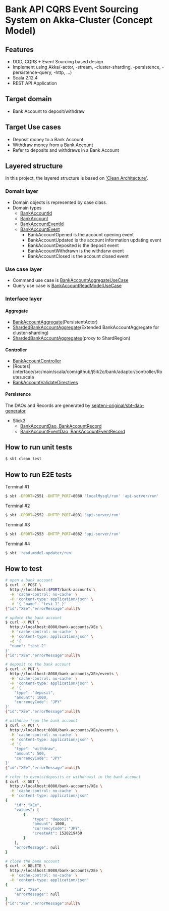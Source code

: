 # Bank API CQRS Event Sourcing System on Akka-Cluster (Concept Model)

## Features

- DDD, CQRS + Event Sourcing based design
- Implement using Akka(-actor, -stream, -cluster-sharding, -persistence, -persistence-query, -http, ...)
- Scala 2.12.4
- REST API Application

## Target domain

- Bank Account to deposit/withdraw

## Target Use cases

- Deposit money to a Bank Account
- Withdraw money from a Bank Account
- Refer to deposits and withdraws in a Bank Account

## Layered structure

In this project, the layered structure is based on ['Clean Architecture'](https://8thlight.com/blog/uncle-bob/2012/08/13/the-clean-architecture.html).

### Domain layer

- Domain objects is represented by case class.
- Domain types
    - [BankAccountId](domain/src/main/scala/com/github/j5ik2o/bank/domain/model/BankAccountId.scala)
    - [BankAccount](domain/src/main/scala/com/github/j5ik2o/bank/domain/model/BankAccount.scala)
    - [BankAccountEventId](domain/src/main/scala/com/github/j5ik2o/bank/domain/model/BankAccountEventId.scala)
    - [BankAccountEvent](domain/src/main/scala/com/github/j5ik2o/bank/domain/model/BankAccountEvent.scala)
        - BankAccountOpened is the account opening event
        - BankAccountUpdated is the account information updating event
        - BankAccountDeposited is the deposit event
        - BankAccountWithdrawn is the withdarw event
        - BankAccountClosed is the account closed event

### Use case layer

- Command use case is [BankAccountAggregateUseCase](use-case/src/main/scala/com/github/j5ik2o/bank/useCase/BankAccountAggregateUseCase.scala)
- Query use case is [BankAccountReadModelUseCase](use-case/src/main/scala/com/github/j5ik2o/bank/useCase/BankAccountReadModelUseCase.scala)

### Interface layer

#### Aggregate

- [BankAccountAggregate](interface/src/main/scala/com/github/j5ik2o/bank/adaptor/aggregate/BankAccountAggregate.scala)(PersistentActor)
- [ShardedBankAccountAggregate](interface/src/main/scala/com/github/j5ik2o/bank/adaptor/aggregate/ShardedBankAccountAggregate.scala)(Extended BankAccountAggregate for cluster-sharding)
- [ShardedBankAccountAggregates](interface/src/main/scala/com/github/j5ik2o/bank/adaptor/aggregate/ShardedBankAccountAggregates.scala)(proxy to ShardRegion)

#### Controller

- [BankAccountController](interface/src/main/scala/com/github/j5ik2o/bank/adaptor/controller/BankAccountController.scala)
- [Routes](interface/src/main/scala/com/github/j5ik2o/bank/adaptor/controller/Routes.scala
- [BankAccountValidateDirectives](interface/src/main/scala/com/github/j5ik2o/bank/adaptor/controller/BankAccountValidateDirectives.scala)

#### Persistence

The DAOs and Records are generated by [septeni-original/sbt-dao-generator](septeni-original/sbt-dao-generator)

- Slick3
    - [BankAccountDao, BankAccountRecord](interface/src/main/scala/com/github/j5ik2o/bank/adaptor/dao/BankAccount.scala)
    - [BankAccountEventDao, BankAccountEventRecord](interface/src/main/scala/com/github/j5ik2o/bank/adaptor/dao/BankAccountEvent.scala)

## How to run unit tests

```sh
$ sbt clean test
```

## How to run E2E tests

Terminal #1

```sh
$ sbt -DPORT=2551 -DHTTP_PORT=8080 'localMysql/run' 'api-server/run'
```

Terminal #2

```sh
$ sbt -DPORT=2552 -DHTTP_PORT=8081 'api-server/run'
```

Terminal #3

```sh
$ sbt -DPORT=2553 -DHTTP_PORT=8082 'api-server/run'
```

Terminal #4

```sh
$ sbt 'read-model-updater/run'
```

## How to test

```sh
# open a bank account
$ curl -X POST \
  http://localhost:$PORT/bank-accounts \
  -H 'cache-control: no-cache' \
  -H 'content-type: application/json' \
  -d '{ "name": "test-1" }'
{"id":"XEe","errorMessage":null}%

# update the bank account
$ curl -X PUT \
  http://localhost:8080/bank-accounts/XEe \
  -H 'cache-control: no-cache' \
  -H 'content-type: application/json' \
  -d '{
  "name": "test-2"
}'
{"id":"XEe","errorMessage":null}%

# deposit to the bank account
$ curl -X PUT \
  http://localhost:8080/bank-accounts/XEe/events \
  -H 'cache-control: no-cache' \
  -H 'content-type: application/json' \
  -d '{
	"type": "deposit",
	"amount": 1000,
	"currencyCode": "JPY"
}'
{"id":"XEe","errorMessage":null}%

# withdraw from the bank account
$ curl -X PUT \
  http://localhost:8080/bank-accounts/XEe/events \
  -H 'cache-control: no-cache' \
  -H 'content-type: application/json' \
  -d '{
	"type": "withdraw",
	"amount": 500,
	"currencyCode": "JPY"
}'
{"id":"XEe","errorMessage":null}%

# refer to events(deposits or withdraws) in the bank account
$ curl -X GET \
  http://localhost:8080/bank-accounts/XEe \
  -H 'cache-control: no-cache' \
  -H 'content-type: application/json'
{
    "id": "XEe",
    "values": [
        {
            "type": "deposit",
            "amount": 1000,
            "currencyCode": "JPY",
            "createAt": 1520219459
        }
    ],
    "errorMessage": null
}

# close the bank account
$ curl -X DELETE \
  http://localhost:8080/bank-accounts/XEe \
  -H 'cache-control: no-cache' \
  -H 'content-type: application/json'
{
    "id": "XEe",
    "errorMessage": null
}
{"id":"XEe","errorMessage":null}%
```
